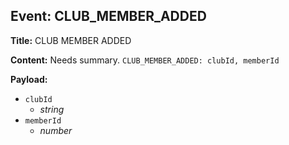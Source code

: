 ## Event: CLUB_MEMBER_ADDED

**Title:** CLUB MEMBER ADDED

**Content:**
Needs summary.
`CLUB_MEMBER_ADDED: clubId, memberId`

**Payload:**
- `clubId`
  - *string*
- `memberId`
  - *number*